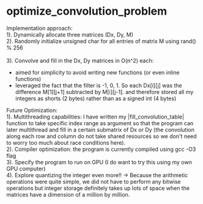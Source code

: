 # optimize_convolution_problem


Implementation approach: <br /> 
1). Dynamically allocate three matrices (Dx, Dy, M) <br /> 
2). Randomly initialize unsigned char for all entries of matrix M using rand() % 256  <br />  
3). Convolve and fill in the Dx, Dy matrices in O(n^2) each:  <br /> 
  - aimed for simplicity to avoid writing new functions (or even inline functions)
  - leveraged the fact that the filter is -1, 0, 1. So each Dx[i][j] was the difference M[1][j+1] subtracted by M[i][j-1].
  and therefore stored all my integers as shorts (2 bytes) rather than as a signed int (4 bytes)
  
Future Optimization:  <br /> 
1). Multithreading capabilities: I have written my |fill_convolution_table| function to take specific index range as argument so that the program can later multithread and fill in a certain submatrix of Dx or Dy (the convolution along each row and column do not take shared resources so we don't need to worry too much about race conditions here). <br /> 
2). Compiler optimization: the program is currently compiled using gcc -O3 flag <br /> 
3). Specify the program to run on GPU (I do want to try this using my own GPU computer) <br /> 
4). Explore quantizing the integer even more!! -> Because the arithmetic operations were quite simple, we did not have to perform any bitwise operations but integer storage definitely takes up lots of space when the matrices have a dimension of a million by million.  <br /> 
